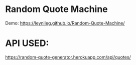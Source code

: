 # Random Quote Machine
Demo: https://leynileg.github.io/Random-Quote-Machine/
# API USED:
https://random-quote-generator.herokuapp.com/api/quotes/
